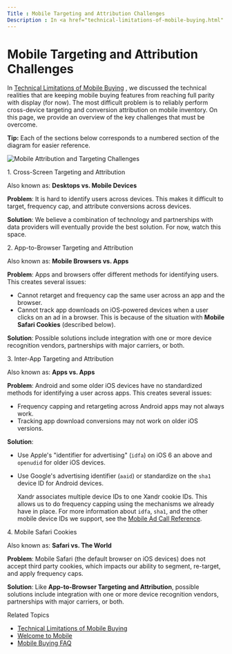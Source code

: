 ```yaml
---
Title : Mobile Targeting and Attribution Challenges
Description : In <a href="technical-limitations-of-mobile-buying.html"
---
```



# Mobile Targeting and Attribution Challenges



In <a href="technical-limitations-of-mobile-buying.html"
class="xref">Technical Limitations of Mobile Buying</a> , we discussed
the technical realities that are keeping mobile buying features from
reaching full parity with display (for now). The most difficult problem
is to reliably perform cross-device targeting and conversion attribution
on mobile inventory. On this page, we provide an overview of the key
challenges that must be overcome.





<b>Tip:</b> Each of the sections below
corresponds to a numbered section of the diagram for easier reference.




![Mobile Attribution and Targeting Challenges](media/mobile-attribution-and-targeting-challenges.png)


1\. Cross-Screen Targeting and Attribution

Also known as: **Desktops vs. Mobile Devices**

**Problem**: It is hard to identify users across devices. This makes it
difficult to target, frequency cap, and attribute conversions across
devices.

**Solution**: We believe a combination of technology and partnerships
with data providers will eventually provide the best solution. For now,
watch this space.

2\. App-to-Browser Targeting and Attribution

Also known as: **Mobile Browsers vs. Apps**

**Problem**: Apps and browsers offer different methods for identifying
users. This creates several issues:

- Cannot retarget and frequency cap the same user across an app and the
  browser.
- Cannot track app downloads on iOS-powered devices when a user clicks
  on an ad in a browser. This is because of the situation with **Mobile
  Safari Cookies** (described below).

**Solution**: Possible solutions include integration with one or more
device recognition vendors, partnerships with major carriers, or both.

3\. Inter-App Targeting and Attribution

Also known as: **Apps vs. Apps**

**Problem**: Android and some older iOS devices have no standardized
methods for identifying a user across apps. This creates several issues:

- Frequency capping and retargeting across Android apps may not always
  work.
- Tracking app download conversions may not work on older iOS versions.

**Solution**:

- Use Apple's "identifier for advertising" (`idfa`) on iOS 6 an above
  and `openudid` for older iOS devices.

- Use Google's advertising identifier (`aaid`) or standardize on the
  `sha1` device ID for Android devices.

  Xandr associates multiple device IDs to one
  Xandr cookie IDs. This allows us to do
  frequency capping using the mechanisms we already have in place. For
  more information about `idfa`, `sha1`, and the other mobile device IDs
  we support, see the
  <a href="mobile-ad-call-reference.md" class="xref">Mobile Ad Call
  Reference</a>.

4\. Mobile Safari Cookies

Also known as: **Safari vs. The World**

**Problem**: Mobile Safari (the default browser on iOS devices) does not
accept third party cookies, which impacts our ability to segment,
re-target, and apply frequency caps.

**Solution**: Like **App-to-Browser Targeting and Attribution**,
possible solutions include integration with one or more device
recognition vendors, partnerships with major carriers, or both.

Related Topics

- <a href="technical-limitations-of-mobile-buying.md"
  class="xref">Technical Limitations of Mobile Buying</a>
- <a href="welcome-to-mobile.md" class="xref">Welcome to Mobile</a>
- <a href="mobile-buying-faq.md" class="xref">Mobile Buying FAQ</a>




